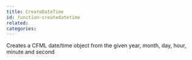 ```yaml
---
title: CreateDateTime
id: function-createdatetime
related:
categories:
---
```


Creates a CFML date/time object from the given year, month, day, hour, minute and second